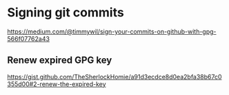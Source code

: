 # Signing git commits

https://medium.com/@timmywil/sign-your-commits-on-github-with-gpg-566f07762a43

## Renew expired GPG key

https://gist.github.com/TheSherlockHomie/a91d3ecdce8d0ea2bfa38b67c0355d00#2-renew-the-expired-key
